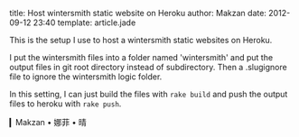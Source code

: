title: Host wintersmith static website on Heroku
author: Makzan
date: 2012-09-12 23:40
template: article.jade

<script src="https://gist.github.com/3707395.js"> </script>

This is the setup I use to host a wintersmith static websites on Heroku.

I put the wintersmith files into a folder named 'wintersmith' and put the output files in git root directory instead of subdirectory. Then a .slugignore file to ignore the wintersmith logic folder.

In this setting, I can just build the files with `rake build` and push the output files to heroku with `rake push`.

▎Makzan • 娜菲 • 晴